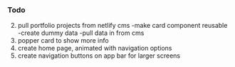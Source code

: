 ### Todo

2. pull portfolio projects from netlify cms
   -make card component reusable
   -create dummy data
   -pull data in from cms
3. popper card to show more info
4. create home page, animated with navigation options
5. create navigation buttons on app bar for larger screens
